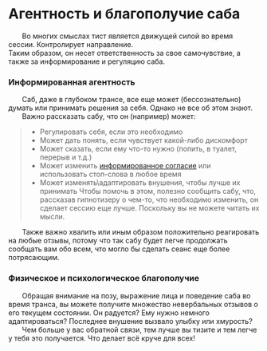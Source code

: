 # **Агентность и благополучие саба**

&nbsp; &nbsp; &nbsp; &nbsp;Во многих смыслах тист является движущей силой во время сессии. Контролирует направление.    
Таким образом, он несет ответственность за свое самочувствие, а также за информирование и регуляцию саба.     

### **Информированная агентность**

&nbsp; &nbsp; &nbsp; &nbsp;Саб, даже в глубоком трансе, все еще может (бессознательно) думать или принимать решения за себя. Однако не все об этом знают.    
&nbsp; &nbsp; &nbsp; &nbsp;Важно рассказать сабу, что он (например) может:
> * Регулировать себя, если это необходимо
> * Может дать понять, если чувствует какой-либо дискомфорт
> * Может сказать, если ему что-то нужно (попить, в туалет, перерыв и т.д.)
> * Может изменить [информированное согласие](/Nimja/Пожелания_и_лимиты.md) или использовать стоп-слова в любое время
> * Может изменять\адаптировать внушения, чтобы лучше их принимать
Чтобы помочь в этом, полезно сообщить сабу, что, рассказав гипнотизеру о чем-то, что необходимо изменить, он сделает сессию еще лучше. Поскольку вы не можете читать их мысли.

&nbsp; &nbsp; &nbsp; &nbsp;Также важно хвалить или иным образом положительно реагировать на любые отзывы, потому что так сабу будет легче продолжать сообщать вам обо всем, что могло бы сделать сеанс еще более потрясающим.

### **Физическое и психологическое благополучие**
&nbsp; &nbsp; &nbsp; &nbsp;Обращая внимание на позу, выражение лица и поведение саба во время транса, вы можете получите множество невербальных отзывов о его текущем состоянии. Он радуется? Ему нужно немного адаптироваться? Последнее внушение вызвало улыбку или хмурость?    
&nbsp; &nbsp; &nbsp; &nbsp;Чем больше у вас обратной связи, тем лучше вы тизите и тем легче у тебя это получается. Что делает всё круче для всех!

